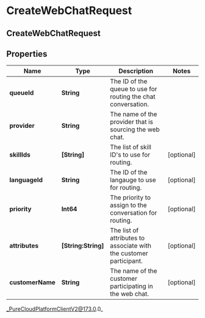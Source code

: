 # CreateWebChatRequest

## CreateWebChatRequest

## Properties

|Name | Type | Description | Notes|
|------------ | ------------- | ------------- | -------------|
| **queueId** | **String** | The ID of the queue to use for routing the chat conversation. | |
| **provider** | **String** | The name of the provider that is sourcing the web chat. | |
| **skillIds** | **[String]** | The list of skill ID&#39;s to use for routing. | [optional] |
| **languageId** | **String** | The ID of the langauge to use for routing. | [optional] |
| **priority** | **Int64** | The priority to assign to the conversation for routing. | [optional] |
| **attributes** | **[String:String]** | The list of attributes to associate with the customer participant. | [optional] |
| **customerName** | **String** | The name of the customer participating in the web chat. | [optional] |



_PureCloudPlatformClientV2@173.0.0_
